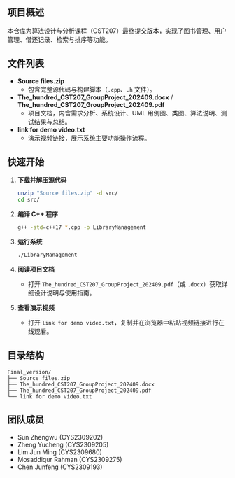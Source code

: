 

## 项目概述
本仓库为算法设计与分析课程（CST207）最终提交版本，实现了图书管理、用户管理、借还记录、检索与排序等功能。

## 文件列表
- **Source files.zip**  
  - 包含完整源代码与构建脚本（`.cpp`、`.h` 文件）。  
- **The_hundred_CST207_GroupProject_202409.docx** / **The_hundred_CST207_GroupProject_202409.pdf**  
  - 项目文档，内含需求分析、系统设计、UML 用例图、类图、算法说明、测试结果与总结。  
- **link for demo video.txt**  
  - 演示视频链接，展示系统主要功能操作流程。  

## 快速开始

1. **下载并解压源代码**  
   ```bash
   unzip "Source files.zip" -d src/
   cd src/
   ```

2. **编译 C++ 程序**  
   ```bash
   g++ -std=c++17 *.cpp -o LibraryManagement
   ```

3. **运行系统**  
   ```bash
   ./LibraryManagement
   ```

4. **阅读项目文档**  
   - 打开 `The_hundred_CST207_GroupProject_202409.pdf`（或 `.docx`）获取详细设计说明与使用指南。

5. **查看演示视频**  
   - 打开 `link for demo video.txt`，复制并在浏览器中粘贴视频链接进行在线观看。

## 目录结构
```
Final_version/
├── Source files.zip
├── The_hundred_CST207_GroupProject_202409.docx
├── The_hundred_CST207_GroupProject_202409.pdf
└── link for demo video.txt
```

## 团队成员
- Sun Zhengwu (CYS2309202)  
- Zheng Yucheng (CYS2309205)  
- Lim Jun Ming (CYS2309680)  
- Mosaddiqur Rahman (CYS2309275)  
- Chen Junfeng (CYS2309193)  


```
